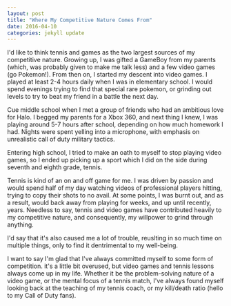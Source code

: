 ```yaml
---
layout: post
title: "Where My Competitive Nature Comes From"
date: 2016-04-10
categories: jekyll update
---
```


I'd like to think tennis and games as the two largest sources of my competitive nature. Growing up, I was gifted a GameBoy from my parents (which, was probably given to make me talk less) and a few video games (go Pokemon!). From then on, I started my descent into video games. I played at least 2-4 hours daily when I was in elementary school. I would spend evenings trying to find that special rare pokemon, or grinding out levels to try to beat my friend in a battle the next day.

Cue middle school when I met a group of friends who had an ambitious love for Halo. I begged my parents for a Xbox 360, and next thing I knew, I was playing around 5-7 hours after school, depending on how much homework I had. Nights were spent yelling into a microphone, with emphasis on unrealistic call of duty military tactics.

Entering high school, I tried to make an oath to myself to stop playing video games, so I ended up picking up a sport which I did on the side during seventh and eighth grade, tennis. 

Tennis is kind of an on and off game for me. I was driven by passion and would spend half of my day watching videos of professional players hitting, trying to copy their shots to no avail. At some points, I was burnt out, and as a result, would back away from playing for weeks, and up until recently, years. Needless to say, tennis and video games have contributed heavily to my competitive nature, and consequently, my willpower to grind through anything.

I'd say that it's also caused me a lot of trouble, reuslting in so much time on multiple things, only to find it dentrimental to my well-being. 

I want to say I'm glad that I've always committed myself to some form of competition. it's a little bit overused, but video games and tennis lessons always come up in my life. Whether it be the problem-solving nature of a video game, or the mental focus of a tennis match, I've always found myself looking back at the teaching of my tennis coach, or my kill/death ratio (hello to my Call of Duty fans). 


